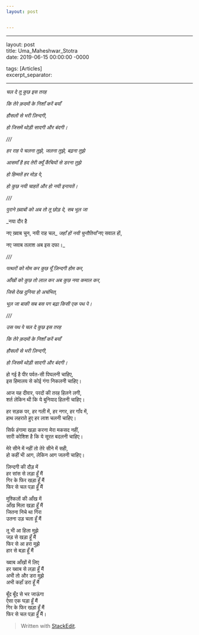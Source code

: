 ```yaml
---
layout: post


---
```


<hr>
<p>layout: post<br>
title: Uma_Maheshwar_Stotra<br>
date: 2019-06-15 00:00:00 -0000</p>
<p>tags: [Articles]<br>
excerpt_separator: <!--more--></p>
<hr>
<p><em>चल दे तू कुछ इस तरह</em></p>
<p><em>कि तेरे क़दमों के निशाँ करें बयाँ</em></p>
<p><em>हौसलों से भरी ज़िन्दगी,</em></p>
<p><em>हो जिसमें थोड़ी सादगी और बंदगी।</em></p>
<p><em>///</em></p>
<p><em>हर राह पे चलना तुझे, जलना तुझे, बढ़ना तुझे</em></p>
<p><em>आसमाँ है हद तेरी क्यूँ कैंचियों से डरना तुझे</em></p>
<p><em>हो हिम्मतें हर मोड़ पे,</em></p>
<p><em>हो कुछ नयी चाहतें और हो नयी इनायतें।</em></p>
<p><em>///</em></p>
<p><em>पुराने ख़्वाबों को अब तो तू छोड़ दे, सब भूल जा</em></p>
<p>_नया दौर है</p>
<p>नए ख़्वाब चुन, नयी राह चल_ <em>जहाँ हों नयी चुनौतियाँ</em> नए सवाल हों,</p>
<p>नए जवाब तलाश अब इस दफा।_</p>
<p><em>///</em></p>
<p><em>पत्थरों को मोम कर कुछ यूँ ज़िन्दगी होम कर,</em></p>
<p><em>आँखों को कुछ तो लाल कर अब कुछ नया कमाल कर,</em></p>
<p><em>जिसे देख दुनिया हो अचंभित,</em></p>
<p><em>भूल जा बाकी सब बस पग बढ़ा किसी एक पथ पे।</em></p>
<p><em>///</em></p>
<p><em>उस पथ पे चल दे कुछ इस तरह</em></p>
<p><em>कि तेरे क़दमों के निशाँ करें बयाँ</em></p>
<p><em>हौसलों से भरी ज़िन्दगी,</em></p>
<p><em>हो जिसमें थोड़ी सादगी और बंदगी।</em></p>
<p>हो गई है पीर पर्वत-सी पिघलनी चाहिए,<br>
इस हिमालय से कोई गंगा निकलनी चाहिए।</p>
<p>आज यह दीवार, परदों की तरह हिलने लगी,<br>
शर्त लेकिन थी कि ये बुनियाद हिलनी चाहिए।</p>
<p>हर सड़क पर, हर गली में, हर नगर, हर गाँव में,<br>
हाथ लहराते हुए हर लाश चलनी चाहिए।</p>
<p>सिर्फ हंगामा खड़ा करना मेरा मकसद नहीं,<br>
सारी कोशिश है कि ये सूरत बदलनी चाहिए।</p>
<p>मेरे सीने में नहीं तो तेरे सीने में सही,<br>
हो कहीं भी आग, लेकिन आग जलनी चाहिए।</p>
<p>ज़िन्दगी की दौड़ में<br>
हर सांस से लड़ा हूँ मैं<br>
गिर के फिर खड़ा हूँ मैं<br>
फिर से चल पड़ा हूँ मैं</p>
<p>मुश्किलों की आँख में<br>
आँख मिला खड़ा हूँ मैं<br>
जितना निचे था गिरा<br>
उतना उड़ चला हूँ मैं</p>
<p>तू भी आ हिला मुझे<br>
जड़ से खड़ा हूँ मैं<br>
फिर से आ हरा मुझे<br>
हार से बड़ा हूँ मैं</p>
<p>ख्वाब आँखों में लिए<br>
हर ख्वाब से लड़ा हूँ मैं<br>
अभी तो और डरा मुझे<br>
अभी कहाँ डरा हूँ मैं</p>
<p>बूँद बूँद से भर जाऊंगा<br>
ऐसा एक घड़ा हूँ मैं<br>
गिर के फिर खड़ा हूँ मैं<br>
फिर से चल पड़ा हूँ मैं।</p>
<blockquote>
<p>Written with <a href="https://stackedit.io/">StackEdit</a>.</p>
</blockquote>

